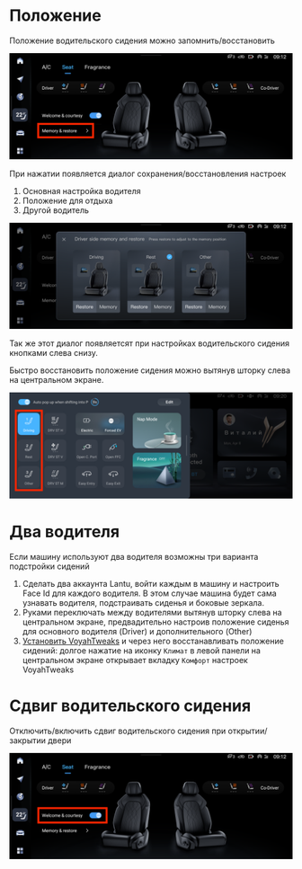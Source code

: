# Положение

Положение водительского сидения можно запомнить/восстановить

![Climate -> Seat -> Memory & restore](seats-memory.png "Climate -> Seat -> Memory & restore")

При нажатии появляется диалог сохранения/восстановления настроек

1. Основная настройка водителя
2. Положение для отдыха
3. Другой водитель

![Climate -> Seat -> Memory & restore -> Settings](seats-memory-save.png "Climate -> Seat -> Memory & restore -> Settings")

Так же этот диалог появляетсят при настройках водительского сидения кнопками слева снизу.

Быстро восстановить положение сидения можно вытянув шторку слева на центральном экране.

![Left popup -> Seats](seats-left-popup.png "Left popup -> Seats")

# Два водителя

Если машину используют два водителя возможны три варианта подстройки сидений

1. Сделать два аккаунта Lantu, войти каждым в машину и настроить Face Id для каждого водителя. В этом случае машина будет сама узнавать водителя, подстраивать сиденья и боковые зеркала.
2. Руками переключать между водителями вытянув шторку слева на центральном экране, предвадительно настроив положение сиденья для основного водителя (Driver) и дополнительного (Other)
3. [Установить VoyahTweaks](../common/tweaks.md) и через него восстанавливать положение сидений: долгое нажатие на иконку `Климат` в левой панели на центральном экране открывает вкладку `Комфорт` настроек VoyahTweaks

# Сдвиг водительского сидения

Отключить/включить сдвиг водительского сидения при открытии/закрытии двери

![Climate -> Seat -> Welcome & courtesy](seats-welcome.png "Climate -> Seat -> Welcome & courtesy")
